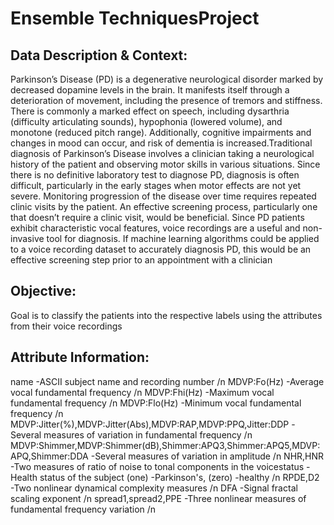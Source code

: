# Ensemble TechniquesProject
## Data Description & Context: 
Parkinson’s Disease (PD) is a degenerative neurological disorder marked by decreased dopamine levels in the brain. It manifests itself through a deterioration of movement, including the presence of tremors and stiffness. There is commonly a marked effect on speech, including dysarthria (difficulty articulating sounds), hypophonia (lowered volume), and monotone (reduced pitch range). Additionally, cognitive impairments and changes in mood can occur, and risk of dementia is increased.Traditional diagnosis of Parkinson’s Disease involves a clinician taking a neurological history of the patient and observing motor skills in various situations. Since there is no definitive laboratory test to diagnose PD, diagnosis is often difficult, particularly in the early stages when motor effects are not yet severe. Monitoring progression of the disease over time requires repeated clinic visits by the patient. An effective screening process, particularly one that doesn’t require a clinic visit, would be beneficial. Since PD patients exhibit characteristic vocal features, voice recordings are a useful and non-invasive tool for diagnosis. If machine learning algorithms could be applied to a voice recording dataset to accurately diagnosis PD, this would be an effective screening step prior to an appointment with a clinician
## Objective:
Goal is to classify the patients into the respective labels using the attributes from their voice recordings

## Attribute Information:
name -ASCII subject name and recording number /n
MDVP:Fo(Hz) -Average vocal fundamental frequency /n
MDVP:Fhi(Hz) -Maximum vocal fundamental frequency /n
MDVP:Flo(Hz) -Minimum vocal fundamental frequency /n
MDVP:Jitter(%),MDVP:Jitter(Abs),MDVP:RAP,MDVP:PPQ,Jitter:DDP -Several measures of variation in fundamental frequency /n 
MDVP:Shimmer,MDVP:Shimmer(dB),Shimmer:APQ3,Shimmer:APQ5,MDVP:APQ,Shimmer:DDA -Several measures of variation in amplitude /n
NHR,HNR -Two measures of ratio of noise to tonal components in the voicestatus -Health status of the subject (one) -Parkinson's, (zero) -healthy /n
RPDE,D2 -Two nonlinear dynamical complexity measures /n
DFA -Signal fractal scaling exponent /n
spread1,spread2,PPE -Three nonlinear measures of fundamental frequency variation /n
